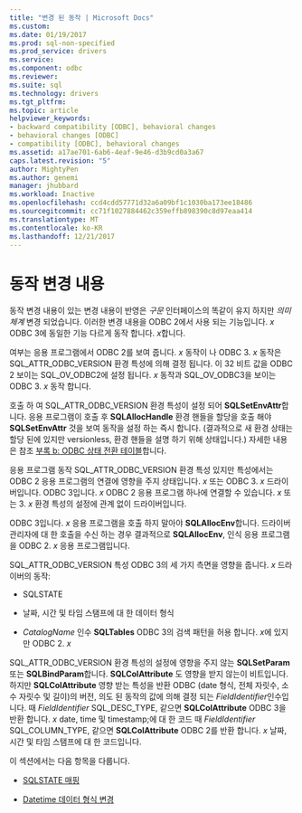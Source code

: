 ```yaml
---
title: "변경 된 동작 | Microsoft Docs"
ms.custom: 
ms.date: 01/19/2017
ms.prod: sql-non-specified
ms.prod_service: drivers
ms.service: 
ms.component: odbc
ms.reviewer: 
ms.suite: sql
ms.technology: drivers
ms.tgt_pltfrm: 
ms.topic: article
helpviewer_keywords:
- backward compatibility [ODBC], behavioral changes
- behavioral changes [ODBC]
- compatibility [ODBC], behavioral changes
ms.assetid: a17ae701-6ab6-4eaf-9e46-d3b9cd0a3a67
caps.latest.revision: "5"
author: MightyPen
ms.author: genemi
manager: jhubbard
ms.workload: Inactive
ms.openlocfilehash: ccd4cdd57771d32a6a09bf1c1030ba173ee18486
ms.sourcegitcommit: cc71f1027884462c359effb898390c8d97eaa414
ms.translationtype: MT
ms.contentlocale: ko-KR
ms.lasthandoff: 12/21/2017
---
```

# <a name="behavioral-changes"></a>동작 변경 내용
동작 변경 내용이 있는 변경 내용이 반영은 *구문* 인터페이스의 똑같이 유지 하지만 *의미 체계* 변경 되었습니다. 이러한 변경 내용을 ODBC 2에서 사용 되는 기능입니다. *x* ODBC 3에 동일한 기능 다르게 동작 합니다. *x*합니다.  
  
 여부는 응용 프로그램에서 ODBC 2를 보여 줍니다. *x* 동작이 나 ODBC 3. *x* 동작은 SQL_ATTR_ODBC_VERSION 환경 특성에 의해 결정 됩니다. 이 32 비트 값을 ODBC 2 보이는 SQL_OV_ODBC2에 설정 됩니다. *x* 동작과 SQL_OV_ODBC3을 보이는 ODBC 3. *x* 동작 합니다.  
  
 호출 하 여 SQL_ATTR_ODBC_VERSION 환경 특성이 설정 되어 **SQLSetEnvAttr**합니다. 응용 프로그램이 호출 후 **SQLAllocHandle** 환경 핸들을 할당을 호출 해야**SQLSetEnvAttr** 것을 보여 동작을 설정 하는 즉시 합니다. (결과적으로 새 환경 상태는 할당 된에 있지만 versionless, 환경 핸들을 설명 하기 위해 상태입니다.) 자세한 내용은 참조 [부록 b: ODBC 상태 전환 테이블](../../../odbc/reference/appendixes/appendix-b-odbc-state-transition-tables.md)합니다.  
  
 응용 프로그램 동작 SQL_ATTR_ODBC_VERSION 환경 특성 있지만 특성에서는 ODBC 2 응용 프로그램의 연결에 영향을 주지 상태입니다. *x* 또는 ODBC 3. *x* 드라이버입니다. ODBC 3입니다. *x* ODBC 2 응용 프로그램 하나에 연결할 수 있습니다. *x* 또는 3. *x* 환경 특성의 설정에 관계 없이 드라이버입니다.  
  
 ODBC 3입니다. *x* 응용 프로그램을 호출 하지 말아야 **SQLAllocEnv**합니다. 드라이버 관리자에 대 한 호출을 수신 하는 경우 결과적으로 **SQLAllocEnv**, 인식 응용 프로그램을 ODBC 2. *x* 응용 프로그램입니다.  
  
 SQL_ATTR_ODBC_VERSION 특성 ODBC 3의 세 가지 측면을 영향을 줍니다. *x* 드라이버의 동작:  
  
-   SQLSTATE  
  
-   날짜, 시간 및 타임 스탬프에 대 한 데이터 형식  
  
-   *CatalogName* 인수 **SQLTables** ODBC 3의 검색 패턴을 허용 합니다. *x*에 있지만 ODBC 2. *x*  
  
 SQL_ATTR_ODBC_VERSION 환경 특성의 설정에 영향을 주지 않는 **SQLSetParam** 또는 **SQLBindParam**합니다. **SQLColAttribute** 도 영향을 받지 않는이 비트입니다. 하지만 **SQLColAttribute** 영향 받는 특성을 반환 ODBC (date 형식, 전체 자릿수, 소수 자릿수 및 길이)의 버전, 의도 된 동작의 값에 의해 결정 되는 *FieldIdentifier*인수입니다. 때 *FieldIdentifier* SQL_DESC_TYPE, 같으면 **SQLColAttribute** ODBC 3을 반환 합니다. *x* date, time 및 timestamp;에 대 한 코드 때 *FieldIdentifier* SQL_COLUMN_TYPE, 같으면 **SQLColAttribute** ODBC 2를 반환 합니다. *x* 날짜, 시간 및 타임 스탬프에 대 한 코드입니다.  
  
 이 섹션에서는 다음 항목을 다룹니다.  
  
-   [SQLSTATE 매핑](../../../odbc/reference/develop-app/sqlstate-mappings.md)  
  
-   [Datetime 데이터 형식 변경](../../../odbc/reference/develop-app/datetime-data-type-changes.md)
